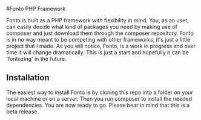 #Fonto PHP Framework

Fonto is built as a PHP framework with flexibility in mind.
You, as an user, can easily decide what kind of packages you need by making use of composer and just download
them through the composer repository. Fonto is in no way meant to be competing with other
frameworks, it's just a little project that I made. As you will notice, Fonto, is a work in progress
and over time it will change dramatically. This is just a start and hopefully it can be 'fontozing'
in the future.

Installation
------------

The easiest way to install Fonto is by cloning this repo into a folder on your local machine
or on a server. Then you run composer to install the needed dependencies. You are now ready
to go. Please bear in mind that this is a beta release.